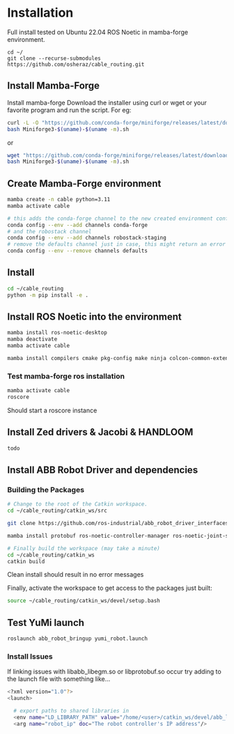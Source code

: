 # Installation
Full install tested on Ubuntu 22.04 ROS Noetic in mamba-forge environment.

```
cd ~/
git clone --recurse-submodules https://github.com/osheraz/cable_routing.git
```

## Install Mamba-Forge
Install mamba-forge
Download the installer using curl or wget or your favorite program and run the script.
For eg:
```bash
curl -L -O "https://github.com/conda-forge/miniforge/releases/latest/download/Miniforge3-$(uname)-$(uname -m).sh"
bash Miniforge3-$(uname)-$(uname -m).sh
```
or
```bash
wget "https://github.com/conda-forge/miniforge/releases/latest/download/Miniforge3-$(uname)-$(uname -m).sh"
bash Miniforge3-$(uname)-$(uname -m).sh
```

## Create Mamba-Forge environment
```bash
mamba create -n cable python=3.11
mamba activate cable
```

```bash
# this adds the conda-forge channel to the new created environment configuration 
conda config --env --add channels conda-forge
# and the robostack channel
conda config --env --add channels robostack-staging
# remove the defaults channel just in case, this might return an error if it is not in the list which is ok
conda config --env --remove channels defaults
```

## Install 
```bash
cd ~/cable_routing
python -m pip install -e .
```

## Install ROS Noetic into the environment
```bash
mamba install ros-noetic-desktop
mamba deactivate
mamba activate cable

mamba install compilers cmake pkg-config make ninja colcon-common-extensions catkin_tools rosdep
```

### Test mamba-forge ros installation
```bash
mamba activate cable
roscore
```
Should start a roscore instance

## Install Zed drivers & Jacobi & HANDLOOM
```bash
todo
```

## Install ABB Robot Driver and dependencies

### Building the Packages

```bash
# Change to the root of the Catkin workspace.
cd ~/cable_routing/catkin_ws/src

git clone https://github.com/ros-industrial/abb_robot_driver_interfaces.git

mamba install protobuf ros-noetic-controller-manager ros-noetic-joint-state-controller ros-noetic-velocity-controllers ros-noetic-position-controllers ros-noetic-controller-manager-msgs ros-noetic-hardware-interface ros-noetic-joint-limits-interface ros-noetic-controller-interface ros-noetic-realtime-tools

# Finally build the workspace (may take a minute)
cd ~/cable_routing/catkin_ws
catkin build
```
Clean install should result in no error messages

Finally, activate the workspace to get access to the packages just built:
```bash
source ~/cable_routing/catkin_ws/devel/setup.bash
```

## Test YuMi launch
```bash
roslaunch abb_robot_bringup yumi_robot.launch
```

### Install Issues
If linking issues with libabb_libegm.so or libprotobuf.so occur try adding to the launch file with something like...
```bash
<?xml version="1.0"?>
<launch>

  # export paths to shared libraries in 
  <env name="LD_LIBRARY_PATH" value="/home/<user>/catkin_ws/devel/abb_libegm/lib:/home/<user>/miniforge3/envs/yumiegmros/lib:${LD_LIBRARY_PATH}" />
  <arg name="robot_ip" doc="The robot controller's IP address"/>
```

